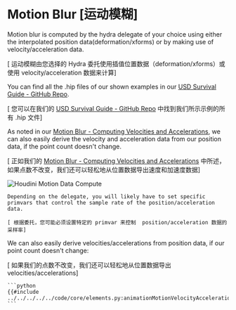 # Motion Blur [运动模糊]
Motion blur is computed by the hydra delegate of your choice using either the interpolated position data(deformation/xforms) or by making use of velocity/acceleration data.

[ 运动模糊由您选择的 Hydra 委托使用插值位置数据（deformation/xforms）或使用 velocity/acceleration 数据来计算]

You can find all the .hip files of our shown examples in our [USD Survival Guide - GitHub Repo](https://github.com/LucaScheller/VFX-UsdSurvivalGuide/tree/main/files/dcc/houdini).

[ 您可以在我们的 [USD Survival Guide - GitHub Repo](https://github.com/LucaScheller/VFX-UsdSurvivalGuide/tree/main/files/dcc/houdini) 中找到我们所示示例的所有 .hip 文件]

As noted in our [Motion Blur - Computing Velocities and Accelerations](../../../core/elements/animation.md#animationMotionVelocityAcceleration),
we can also easily derive the velocity and acceleration data from our position data, if the point count doesn't change.

[ 正如我们的 [Motion Blur - Computing Velocities and Accelerations](../../../core/elements/animation.md#animationMotionVelocityAcceleration) 中所述，如果点数不改变，我们还可以轻松地从位置数据导出速度和加速度数据]

![Houdini Motion Data Compute](media/motionblurDeformingVelocityAcceleration.png)

~~~admonish warning
Depending on the delegate, you will likely have to set specific primvars that control the sample rate of the position/acceleration data.

[ 根据委托，您可能必须设置特定的 primvar 来控制  position/acceleration 数据的采样率]
~~~

We can also easily derive velocities/accelerations from position data, if our point count doesn't change:

[ 如果我们的点数不改变，我们还可以轻松地从位置数据导出 velocities/accelerations]
~~~admonish tip title="Motionblur | Compute | Velocity/Acceleration | Click to expand" collapsible=true
```python
{{#include ../../../../../code/core/elements.py:animationMotionVelocityAcceleration}}
```
~~~